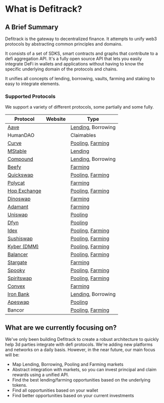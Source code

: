 # What is Defitrack?

## A Brief Summary

Defitrack is the gateway to decentralized finance. It attempts to unify web3 protocols by abstracting common principles and domains.

It consists of a set of SDKS, smart contracts and graphs that contribute to a defi aggregation API. It's a fully open source API that lets you easily integrate DeFi in wallets and applications without having to know the specific underlying domain of the protocols and chains.&#x20;

It unifies all concepts of lending, borrowing, vaults, farming and staking to easy to integrate elements.

### Supported Protocols

We support a variety of different protocols, some partially and some fully.&#x20;

| Protocol                                                        | Website | Type                                                                                      |
| --------------------------------------------------------------- | ------- | ----------------------------------------------------------------------------------------- |
| [Aave](general/supported-protocols/aave.md)                     |         | [Lending](api-endpoints/lending.md), Borrowing                                            |
| HumanDAO                                                        |         | Claimables                                                                                |
| [Curve](general/supported-protocols/curve-finance.md)           |         | [Pooling](api-endpoints/pooling-markets.md), [Farming](api-endpoints/farming.md)          |
| [MStable](general/supported-protocols/mstable.md)               |         | [Lending](api-endpoints/lending.md)                                                       |
| [Compound](general/supported-protocols/compound-finance.md)     |         | [Lending](api-endpoints/lending.md), Borrowing                                            |
| [Beefy](general/supported-protocols/beefy-finance.md)           |         | [Farming](api-endpoints/farming.md)                                                       |
| [Quickswap](general/supported-protocols/quickswap.md)           |         | [Pooling](api-endpoints/pooling-markets.md), [Farming](api-endpoints/farming.md)          |
| [Polycat](general/supported-protocols/polycat.md)               |         | [Farming](api-endpoints/farming.md)                                                       |
| [Hop Exchange](general/supported-protocols/hop-exchange-api.md) |         | [Pooling](api-endpoints/pooling-markets.md), [Farming](api-endpoints/farming.md)          |
| [Dinoswap](general/supported-protocols/dinoswap-api.md)         |         | [Farming](api-endpoints/farming.md)                                                       |
| [Adamant](general/supported-protocols/adamant-finance.md)       |         | [Farming](api-endpoints/farming.md)                                                       |
| [Uniswap](general/supported-protocols/uniswap.md)               |         | [Pooling](api-endpoints/pooling-markets.md)                                               |
| [Dfyn](general/supported-protocols/dfyn.md)                     |         | [Pooling](api-endpoints/pooling-markets.md)                                               |
| [Idex](general/supported-protocols/idex-api.md)                 |         | [Pooling](api-endpoints/pooling-markets.md), [Farming](api-endpoints/farming.md)          |
| [Sushiswap](general/supported-protocols/sushiswap.md)           |         | [Pooling](api-endpoints/pooling-markets.md), [Farming](api-endpoints/farming.md)          |
| [Kyber (DMM)](general/supported-protocols/kyber-dmm.md)         |         | [Pooling](api-endpoints/pooling-markets.md), [Farming](api-endpoints/farming.md)          |
| [Balancer](general/supported-protocols/balancer.md)             |         | [Pooling](api-endpoints/pooling-markets.md), [Farming](api-endpoints/farming.md)          |
| [Stargate](general/supported-protocols/stargate.md)             |         | [Farming](api-endpoints/farming.md)                                                       |
| [Spooky](general/supported-protocols/spookyswap.md)             |         | [Pooling](developers/domain-model/pooling-market.md), [Farming](api-endpoints/farming.md) |
| [Spiritswap](general/supported-protocols/spiritswap.md)         |         | [Pooling](api-endpoints/pooling-markets.md), [Farming](api-endpoints/farming.md)          |
| [Convex](general/supported-protocols/convex-finance.md)         |         | [Farming](api-endpoints/farming.md)                                                       |
| [Iron Bank](general/supported-protocols/iron-bank-api.md)       |         | [Lending](api-endpoints/lending.md), Borrowing                                            |
| [Apeswap](general/supported-protocols/apeswap-api.md)           |         | [Pooling](api-endpoints/pooling-markets.md)                                               |
| Bancor                                                          |         | [Pooling](developers/domain-model/pooling-market.md), [Farming](api-endpoints/farming.md) |

## What are we currently focusing on?

We've only been building Defitrack to create a robust architecture to quickly help 3d parties integrate with defi protocols. We're adding new platforms and networks on a daily basis. However, in the near future, our main focus will be:

* Map Lending, Borrowing, Pooling and Farming markets
* Abstract integration with markets, so you can invest principal and claim rewards using a unified API.
* Find the best lending/farming opportunities based on the underlying tokens.
* Find all opportunities based on your wallet
* Find better opportunities based on your current investments

